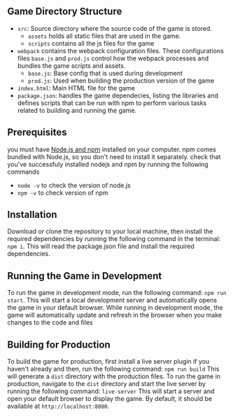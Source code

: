 ## Game Directory Structure 
- `src`: Source directory where the source code of the game is stored.
  - `assets` holds all static files that are used in the game.
  - `scripts` contains all the js files for the game
- `webpack` contains the webpack configuration files. These configurations files `base.js` and `prod.js` control how the webpack processes and bundles the game scripts and assets. 
  - `base.js`: Base config that is used during development
  - `prod.js`: Used when building the production version of the game
- `index.html`: Main HTML file for the game
- `package.json`: handles the game dependecies, listing the libraries and defines scripts that can be run with npm to perform various tasks related to building and running the game.

## Prerequisites
you must have [Node.js and npm](https://nodejs.org/en/download/)  installed on your computer. npm comes bundled with Node.js, so you don't need to install it separately.
check that you've successfuly installed nodejs and npm by running the following commands
- `node -v` to check the version of node.js
- `npm -v` to check version of npm

## Installation 
Download or clone the repository to your local machine, then install the required dependencies by running the following command in the terminal:
`npm i`.
This will read the package.json file and install the required dependencies.
## Running the Game in Development
To run the game in development mode, run the following command:
`npm run start`.
This will start a local development server and automatically opens the game in your default browser. While running in development mode, the game will automatically update and refresh in the browser when you make changes to the code and files
## Building for Production
To build the game for production, first install a live server plugin if you haven't already and then, run the following command:
`npm run build`
This will generate a `dist` directory with the production files. To run the game in production, navigate to the `dist` directory and start the live server by running the following command:
`live-server` 
This will start a server and open your default browser to display the game. By default, it should be available at `http://localhost:8080`.


